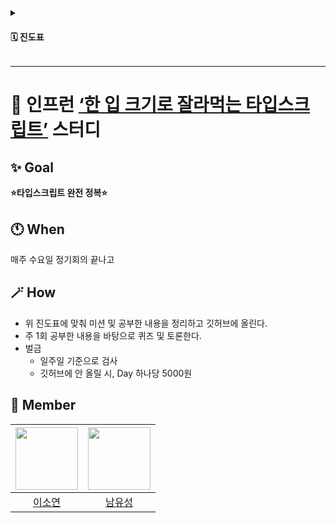 
<details>
  <summary><h4>🗓️ 진도표</h4></summary>
  <div markdown="1">
    
**Day 1**

| 섹션 | 강의 | 플레이타임 |
| --- | --- | --- |
| 0. 강의소개 | 강의 소개 | 7 |
| 0. 강의소개 | 개발 환경 준비하기 | 2 |
| 1. 타입스크립트 개론 | 타입스크립트를 소개합니다 | 8 |
| 1. 타입스크립트 개론 | JS의 단점과 TS의 단점 | 9 |
| 1. 타입스크립트 개론 | 타입스크립트의 동작 원리 | 5 |
| 1. 타입스크립트 개론 | Hello TS World | 9 |

**Day 2**

| 섹션 | 강의 | 플레이타임 |
| --- | --- | --- |
| 1. 타입스크립트 개론 | 타입스크립트 컴파일러 옵션 설정하기 | 27 |
| 2. 타입스크립트 기본 | 기본타입이란 | 6 |
| 2. 타입스크립트 기본 | 원시타입과 리터럴타입 | 10 |

**Day 3**

| 섹션 | 강의 | 플레이타임 |
| --- | --- | --- |
| 2. 타입스크립트 기본 | 배열과 튜플 | 11 |
| 2. 타입스크립트 기본 | 객체 | 9 |
| 2. 타입스크립트 기본 | 타입 별칭과 인덱스 시그니처 | 12 |
| 2. 타입스크립트 기본 | Enum 타입 | 9 |

**Day 4**

| 섹션 | 강의 | 플레이타임 |
| --- | --- | --- |
| 2. 타입스크립트 기본 | Any와 Unknown 타입 | 6 |
| 2. 타입스크립트 기본 | Void와 Never 타입 | 6 |
| 3. 타입스크립트 이해하기 | 타입스크립트 이해하기 | 3 |
| 3. 타입스크립트 이해하기 | 타입은 집합이다 | 7 |
| 3. 타입스크립트 이해하기 | 타입 계층도와 함께 기본타입 살펴보기 | 17 |

**Day 5**

| 섹션 | 강의 | 플레이타임 |
| --- | --- | --- |
| 3. 타입스크립트 이해하기 | 객체 타입의 호환성 | 12 |
| 3. 타입스크립트 이해하기 | 대수 타입 | 15 |
| 3. 타입스크립트 이해하기 | 타입 추론 | 13 |

**Day 6**

| 섹션 | 강의 | 플레이타임 |
| --- | --- | --- |
| 3. 타입스크립트 이해하기 | 타입 단언 | 16 |
| 3. 타입스크립트 이해하기 | 타입 좁히기 | 12 |
| 3. 타입스크립트 이해하기 | 서로소 유니온 타입 | 24 |

**Day 7**

| 섹션 | 강의 | 플레이타임 |
| --- | --- | --- |
| 4. 함수와 타입 | 함수 타입 | 13 |
| 4. 함수와 타입 | 함수 타입 표현식과 호출 시그니처 | 8 |
| 4. 함수와 타입 | 함수 타입의 호환성 | 15 |

**Day 8**

| 섹션 | 강의 | 플레이타임 |
| --- | --- | --- |
| 4. 함수와 타입 | 함수 오버로딩 | 8 |
| 4. 함수와 타입 | 사용자 정의 타입가드 | 6 |
| 5. 인터페이스 | 인터페이스 | 11 |
| 5. 인터페이스 | 인터페이스 확장하기 | 9 |
| 5. 인터페이스 | 인터페이스 선언 합치기 | 4 |

**Day 9**

| 섹션 | 강의 | 플레이타임 |
| --- | --- | --- |
| 6. 클래스 | 자바스크립트의 클래스 소개 | 19 |
| 6. 클래스 | 타입스크립트의 클래스 | 10 |
| 6. 클래스 | 접근 제어자 | 8 |
| 6. 클래스 | 인터페이스와 클래스 | 4 |

**Day 10**

| 섹션 | 강의 | 플레이타임 |
| --- | --- | --- |
| 7. 제네릭 | 제네릭 소개 | 11 |
| 7. 제네릭 | 타입 변수 응용하기 | 13 |
| 7. 제네릭 | map, forEach 메서드 타입 정의하기 | 12 |

**Day 11**

| 섹션 | 강의 | 플레이타임 |
| --- | --- | --- |
| 7. 제네릭 | 제네릭 인터페이스, 제네릭 타입 별칭 | 14 |
| 7. 제네릭 | 제네릭 클래스 | 6 |
| 7. 제네릭 | 프로미스와 제네릭 | 13 |

**Day 12**

| 섹션 | 강의 | 플레이타임 |
| --- | --- | --- |
| 8. 타입 조작하기 | 타입 조작이란 | 3 |
| 8. 타입 조작하기 | 인덱스드 엑세스 타입 | 12 |
| 8. 타입 조작하기 | keyof & typeof 연산자 | 6 |
| 8. 타입 조작하기 | 맵드 타입 | 11 |
| 8. 타입 조작하기 | 템플릿 리터럴 타입 | 2 |

**Day 13**

| 섹션 | 강의 | 플레이타임 |
| --- | --- | --- |
| 9. 조건부 타입 | 조건부 타입 | 13 |
| 9. 조건부 타입 | 분산적인 조건부 타입 | 13 |
| 9. 조건부 타입 | infer | 12 |

**Day 14**

| 섹션 | 강의 | 플레이타임 |
| --- | --- | --- |
| 10. 유틸리티 타입 | 유틸리티 타입 소개 | 3 |
| 10. 유틸리티 타입 | 맵드 타입 기반의 유틸리티 타입 1 - Partial, Required, Readonly | 10 |
| 10. 유틸리티 타입 | 맵드 타입 기반의 유틸리티 타입 2 - Record, Pick, Omit | 17 |
| 10. 유틸리티 타입 | 맵드 타입 기반의 유틸리티 타입 - Exclude, Extract, ReturnType | 8 |
  </div>
  <br/>
</details>

---

# 🩵 인프런 [‘한 입 크기로 잘라먹는 타입스크립트’](https://www.inflearn.com/course/%ED%95%9C%EC%9E%85-%ED%81%AC%EA%B8%B0-%ED%83%80%EC%9E%85%EC%8A%A4%ED%81%AC%EB%A6%BD%ED%8A%B8?srsltid=AfmBOopoSrumGslb7Syryf0bf8fWMxP58Qo4ETL5Vcpc_AkvTmX9KsgC) 스터디 

## ✨ Goal

**⭐️타입스크립트 완전 정복⭐️**

## 🕚 When

매주 수요일 정기회의 끝나고

## 🪄 How

- 위 진도표에 맞춰 미션 및 공부한 내용을 정리하고 깃허브에 올린다.
- 주 1회 공부한 내용을 바탕으로 퀴즈 및 토론한다.
- 벌금
    - 일주일 기준으로 검사
    - 깃허브에 안 올릴 시, Day 하나당 5000원
 
 ## 👥 Member

| <img src="https://github.com/eesoyeon.png" width="100" height="100"> | <img src="https://github.com/meteorqz6.png" width="100" height="100"> |  
| :------------------------------------------------------------------: | :-------------------------------------------------------------------: | 
|                [이소연](https://github.com/eesoyeon)                 |                [남유성](https://github.com/meteorqz6)                 |      

<br/> 
